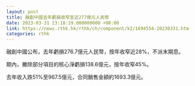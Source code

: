 ```yaml
---
layout: post
title: 融創中國去年虧損收窄至近277億元人民幣
date: 2023-03-31 23:18:19.000000000 +08:00
link: https://news.rthk.hk/rthk/ch/component/k2/1694554-20230331.htm
categories: rthk
---
```


融創中國公布，去年虧損276.7億元人民幣，按年收窄近28%，不派末期息。

期內，撇除部分項目的核心淨虧損138.6億元，按年收窄45%。

去年收入跌51%至967.5億元，合同銷售金額約1693.3億元。
